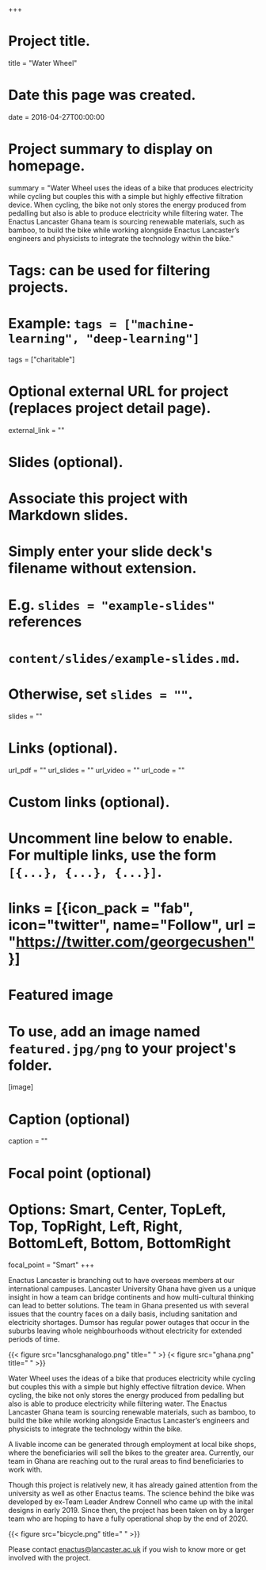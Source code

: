 +++
# Project title.
title = "Water Wheel"

# Date this page was created.
date = 2016-04-27T00:00:00

# Project summary to display on homepage.
summary = "Water Wheel uses the ideas of a bike that produces electricity while cycling but couples this with a simple but highly effective filtration device. When cycling, the bike not only stores the energy produced from pedalling but also is able to produce electricity while filtering water. The Enactus Lancaster Ghana team is sourcing renewable materials, such as bamboo, to build the bike while working alongside Enactus Lancaster’s engineers and physicists to integrate the technology within the bike."

# Tags: can be used for filtering projects.
# Example: `tags = ["machine-learning", "deep-learning"]`
tags = ["charitable"]

# Optional external URL for project (replaces project detail page).
external_link = ""

# Slides (optional).
#   Associate this project with Markdown slides.
#   Simply enter your slide deck's filename without extension.
#   E.g. `slides = "example-slides"` references 
#   `content/slides/example-slides.md`.
#   Otherwise, set `slides = ""`.
slides = ""

# Links (optional).
url_pdf = ""
url_slides = ""
url_video = ""
url_code = ""

# Custom links (optional).
#   Uncomment line below to enable. For multiple links, use the form `[{...}, {...}, {...}]`.
# links = [{icon_pack = "fab", icon="twitter", name="Follow", url = "https://twitter.com/georgecushen"}]

# Featured image
# To use, add an image named `featured.jpg/png` to your project's folder. 
[image]
  # Caption (optional)
  caption = ""
  
  # Focal point (optional)
  # Options: Smart, Center, TopLeft, Top, TopRight, Left, Right, BottomLeft, Bottom, BottomRight
  focal_point = "Smart"
+++

Enactus Lancaster is branching out to have overseas members at our international campuses. Lancaster University Ghana have given us a unique insight in how a team can bridge continents and how multi-cultural thinking can lead to better solutions. The team in Ghana presented us with several issues that the country faces on a daily basis, including sanitation and electricity shortages. Dumsor has regular power outages that occur in the suburbs leaving whole neighbourhoods without electricity for extended periods of time.

{{< figure src="lancsghanalogo.png" title=" " >} {< figure src="ghana.png" title=" " >}}

Water Wheel uses the ideas of a bike that produces electricity while cycling but couples this with a simple but highly effective filtration device. When cycling, the bike not only stores the energy produced from pedalling but also is able to produce electricity while filtering water. The Enactus Lancaster Ghana team is sourcing renewable materials, such as bamboo, to build the bike while working alongside Enactus Lancaster’s engineers and physicists to integrate the technology within the bike.

A livable income can be generated through employment at local bike shops, where the beneficiaries will sell the bikes to the greater area. Currently, our team in Ghana are reaching out to the rural areas to find beneficiaries to work with.

Though this project is relatively new, it has already gained attention from the university as well as other Enactus teams. The science behind the bike was developed by ex-Team Leader Andrew Connell who came up with the inital designs in early 2019. Since then, the project has been taken on by a larger team who are hoping to have a fully operational shop by the end of 2020.

{{< figure src="bicycle.png" title=" " >}}

Please contact enactus@lancaster.ac.uk if you wish to know more or get involved with the project.

